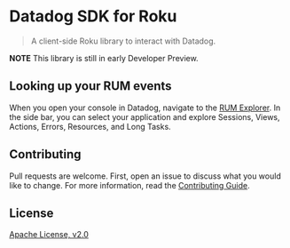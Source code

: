 # Datadog SDK for Roku

> A client-side Roku library to interact with Datadog.

**NOTE** This library is still in early Developer Preview.

## Looking up your RUM events

When you open your console in Datadog, navigate to the [RUM Explorer][1]. In the side bar, you can select your application and explore Sessions, Views, Actions, Errors, Resources, and Long Tasks.

## Contributing

Pull requests are welcome. First, open an issue to discuss what you would like to change. For more information, read the [Contributing Guide](CONTRIBUTING.md).

## License

[Apache License, v2.0](LICENSE)

[1]: https://app.datadoghq.com/rum/explorer